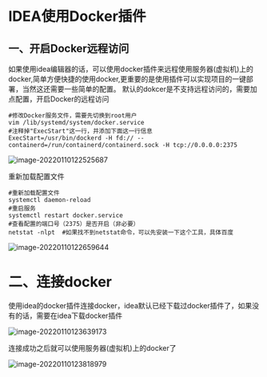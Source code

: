 # IDEA使用Docker插件

## 一、开启Docker远程访问

如果使用idea编辑器的话，可以使用docker插件来远程使用服务器(虚拟机)上的docker,简单方便快捷的使用docker,更重要的是使用插件可以实现项目的一键部署，当然这还需要一些简单的配置。
默认的dokcer是不支持远程访问的，需要加点配置，开启Docker的远程访问



```
#修改Docker服务文件，需要先切换到root用户
vim /lib/systemd/system/docker.service
#注释掉"ExecStart"这一行，并添加下面这一行信息
ExecStart=/usr/bin/dockerd -H fd:// --containerd=/run/containerd/containerd.sock -H tcp://0.0.0.0:2375
```

![image-20220110122525687](https://gitee.com/zouyu0310/images/raw/master/img/20220110122532.png)



重新加载配置文件

```
#重新加载配置文件
systemctl daemon-reload
#重启服务
systemctl restart docker.service
#查看配置的端口号（2375）是否开启（非必要）
netstat -nlpt  #如果找不到netstat命令，可以先安装一下这个工具，具体百度
```

![image-20220110122659644](https://gitee.com/zouyu0310/images/raw/master/img/20220110122659.png)







# 二、连接docker

使用idea的docker插件连接docker，idea默认已经下载过docker插件了，如果没有的话，需要在idea下载docker插件

![image-20220110123639173](https://gitee.com/zouyu0310/images/raw/master/img/20220110123639.png)



连接成功之后就可以使用服务器(虚拟机)上的docker了

![image-20220110123818979](https://gitee.com/zouyu0310/images/raw/master/img/20220110123819.png)